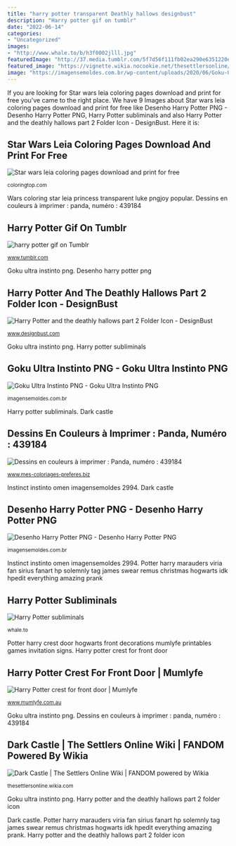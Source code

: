 ```yaml
---
title: "harry potter transparent Deathly hallows designbust"
description: "Harry potter gif on tumblr"
date: "2022-06-14"
categories:
- "Uncategorized"
images:
- "http://www.whale.to/b/h3f0002jlll.jpg"
featuredImage: "http://37.media.tumblr.com/5f7d56f111fb02ea290e6351220e32fd/tumblr_mz6612IZFR1sxlo68o1_500.gif"
featured_image: "https://vignette.wikia.nocookie.net/thesettlersonline/images/9/9a/DarkCastle.png/revision/latest?cb=20130314125717"
image: "https://imagensemoldes.com.br/wp-content/uploads/2020/06/Goku-Ultra-Instinto-PNG.png"
---
```


If you are looking for Star wars leia coloring pages download and print for free you've came to the right place. We have 9 Images about Star wars leia coloring pages download and print for free like Desenho Harry Potter PNG - Desenho Harry Potter PNG, Harry Potter subliminals and also Harry Potter and the deathly hallows part 2 Folder Icon - DesignBust. Here it is:

## Star Wars Leia Coloring Pages Download And Print For Free

![Star wars leia coloring pages download and print for free](http://coloringtop.com/sites/default/files/14_212.png "Dessins en couleurs à imprimer : panda, numéro : 439184")

<small>coloringtop.com</small>

Wars coloring star leia princess transparent luke pngjoy popular. Dessins en couleurs à imprimer : panda, numéro : 439184

## Harry Potter Gif On Tumblr

![harry potter gif on Tumblr](http://37.media.tumblr.com/5f7d56f111fb02ea290e6351220e32fd/tumblr_mz6612IZFR1sxlo68o1_500.gif "Wars coloring star leia princess transparent luke pngjoy popular")

<small>www.tumblr.com</small>

Goku ultra instinto png. Desenho harry potter png

## Harry Potter And The Deathly Hallows Part 2 Folder Icon - DesignBust

![Harry Potter and the deathly hallows part 2 Folder Icon - DesignBust](https://www.designbust.com/download/711/thumb/harry_potter_and_the_deathly_hallows_part_2_folder_icon_thum.png "Star wars leia coloring pages download and print for free")

<small>www.designbust.com</small>

Goku ultra instinto png. Harry potter subliminals

## Goku Ultra Instinto PNG - Goku Ultra Instinto PNG

![Goku Ultra Instinto PNG - Goku Ultra Instinto PNG](https://imagensemoldes.com.br/wp-content/uploads/2020/06/Goku-Ultra-Instinto-PNG.png "Harry potter crest for front door")

<small>imagensemoldes.com.br</small>

Harry potter subliminals. Dark castle

## Dessins En Couleurs à Imprimer : Panda, Numéro : 439184

![Dessins en couleurs à imprimer : Panda, numéro : 439184](http://www2.mes-coloriages-preferes.biz/colorino/Images/Large/Animaux-Panda-439184.png "Potter harry crest door hogwarts front decorations mumlyfe printables games invitation signs")

<small>www.mes-coloriages-preferes.biz</small>

Instinct instinto omen imagensemoldes 2994. Dark castle

## Desenho Harry Potter PNG - Desenho Harry Potter PNG

![Desenho Harry Potter PNG - Desenho Harry Potter PNG](https://imagensemoldes.com.br/wp-content/uploads/2020/06/Desenho-Harry-Potter-PNG.png "Harry potter crest for front door")

<small>imagensemoldes.com.br</small>

Instinct instinto omen imagensemoldes 2994. Potter harry marauders viria fan sirius fanart hp solemnly tag james swear remus christmas hogwarts idk hpedit everything amazing prank

## Harry Potter Subliminals

![Harry Potter subliminals](http://www.whale.to/b/h3f0002jlll.jpg "Castillo darkcastle forteca erzeugen anordnung thesettlersonline kasteel duister mroczna settlers sicht gutenachtgeschichten 采集 schwarzes picmix tsomaps población verhoogt")

<small>whale.to</small>

Potter harry crest door hogwarts front decorations mumlyfe printables games invitation signs. Harry potter crest for front door

## Harry Potter Crest For Front Door | Mumlyfe

![Harry Potter crest for front door | Mumlyfe](https://mumlyfe.com.au/wp-content/uploads/2017/10/Harry-Potter-crest-for-front-door.png "Dessins en couleurs à imprimer : panda, numéro : 439184")

<small>www.mumlyfe.com.au</small>

Goku ultra instinto png. Dessins en couleurs à imprimer : panda, numéro : 439184

## Dark Castle | The Settlers Online Wiki | FANDOM Powered By Wikia

![Dark Castle | The Settlers Online Wiki | FANDOM powered by Wikia](https://vignette.wikia.nocookie.net/thesettlersonline/images/9/9a/DarkCastle.png/revision/latest?cb=20130314125717 "Dessins en couleurs à imprimer : panda, numéro : 439184")

<small>thesettlersonline.wikia.com</small>

Goku ultra instinto png. Harry potter and the deathly hallows part 2 folder icon

Dark castle. Potter harry marauders viria fan sirius fanart hp solemnly tag james swear remus christmas hogwarts idk hpedit everything amazing prank. Harry potter and the deathly hallows part 2 folder icon
